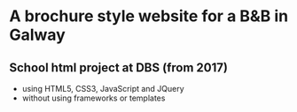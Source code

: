 # A brochure style website for a B&B in Galway #
## School html project at DBS (from 2017) ##

* using HTML5, CSS3, JavaScript and JQuery 
* without using frameworks or templates
